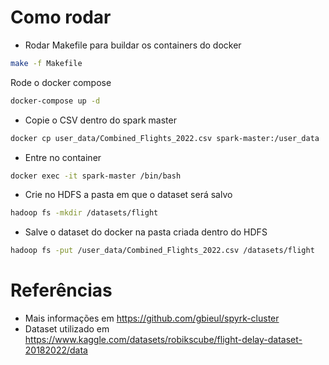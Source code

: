 # Como rodar 

- Rodar Makefile para buildar os containers do docker

```bash
make -f Makefile
```

Rode o docker compose

```bash
docker-compose up -d
```

- Copie o CSV dentro do spark master

```bash
docker cp user_data/Combined_Flights_2022.csv spark-master:/user_data
```

- Entre no container

```bash
docker exec -it spark-master /bin/bash
```

- Crie no HDFS a pasta em que o dataset será salvo

```bash
hadoop fs -mkdir /datasets/flight
```

- Salve o dataset do docker na pasta criada dentro do HDFS

```bash
hadoop fs -put /user_data/Combined_Flights_2022.csv /datasets/flight
```

# Referências
- Mais informações em https://github.com/gbieul/spyrk-cluster
- Dataset utilizado em https://www.kaggle.com/datasets/robikscube/flight-delay-dataset-20182022/data

